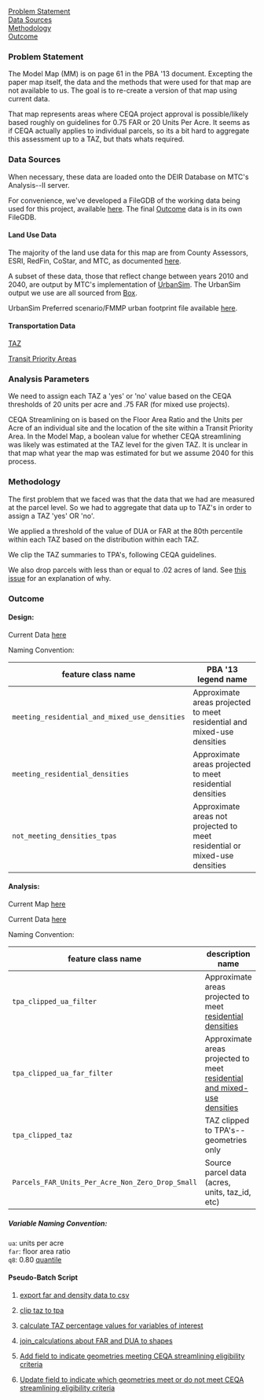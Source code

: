 [Problem Statement](#problem-statement)   
[Data Sources](#data-sources)   
[Methodology](#methodology)   
[Outcome](#outcome)   

### Problem Statement

The Model Map (MM) is on page 61 in the PBA '13 document. Excepting the paper map itself, the data and the methods that were used for that map are not available to us. The goal is to re-create a version of that map using current data.  

That map represents areas where CEQA project approval is possible/likely based roughly on guidelines for 0.75 FAR or 20 Units Per Acre. It seems as if CEQA actually applies to individual parcels, so its a bit hard to aggregate this assessment up to a TAZ, but thats whats required.  

### Data Sources  

When necessary, these data are loaded onto the DEIR Database on MTC's Analysis--II server.   

For convenience, we've developed a FileGDB of the working data being used for this project, available [here](https://mtcdrive.box.com/s/j9p7gzfoq7uj4qena9c8zn3t8o8rw76i). The final [Outcome](#outcome) data is in its own FileGDB.

#### Land Use Data   

The majority of the land use data for this map are from County Assessors, ESRI, RedFin, CoStar, and MTC, as documented [here](https://github.com/MetropolitanTransportationCommission/bayarea_urbansim/blob/e2705babbc29a24897fd8d22a83c1545fa5203b7/data_regeneration/metadata.csv).   

A subset of these data, those that reflect change between years 2010 and 2040, are output by MTC's implementation of [UrbanSim](https://github.com/MetropolitanTransportationCommission/bayarea_urbansim). The UrbanSim output we use are all sourced from [Box](https://mtcdrive.box.com/s/zk8xw9i531sa5czfrn2qpg6fes6agsa4). 

UrbanSim Preferred scenario/FMMP urban footprint file available [here](http://mtc.maps.arcgis.com/home/item.html?id=43cd558b015143089d62226396d1d11e&jobid=47cfc388-f7fb-41a1-ae34-1fb1029566b6).     

#### Transportation Data  

[TAZ](http://analytics.mtc.ca.gov/foswiki/Main/TazData)   

[Transit Priority Areas](http://mtc.maps.arcgis.com/home/item.html?id=58d037685b9342aca3158af62df79821)   

### Analysis Parameters  

We need to assign each TAZ a 'yes' or 'no' value based on the CEQA thresholds of 20 units per acre and .75 FAR (for mixed use projects).  

CEQA Streamlining on is based on the Floor Area Ratio and the Units per Acre of an individual site and the location of the site within a Transit Priority Area. In the Model Map, a boolean value for whether CEQA streamlining was likely was estimated at the TAZ level for the given TAZ. It is unclear in that map what year the map was estimated for but we assume 2040 for this process.   

### Methodology    

The first problem that we faced was that the data that we had are measured at the parcel level. So we had to aggregate that data up to TAZ's in order to assign a TAZ 'yes' OR 'no'. 

We applied a threshold of the value of DUA or FAR at the 80th percentile within each TAZ based on the distribution within each TAZ.       

We clip the TAZ summaries to TPA's, following CEQA guidelines.   

We also drop parcels with less than or equal to .02 acres of land. See [this issue](https://github.com/MetropolitanTransportationCommission/tpp_ceqa_map_for_pba_17/issues/15) for an explanation of why.   

### Outcome

#### Design:

Current Data [here](https://mtcdrive.box.com/s/hsgqp9z5gb8emxett9fulttrkse876pt)

Naming Convention:  

feature class name|PBA '13 legend name 
-----------------|--------------------
`meeting_residential_and_mixed_use_densities` | Approximate areas projected to meet residential and mixed-use densities
`meeting_residential_densities` | Approximate areas projected to meet residential densities
`not_meeting_densities_tpas` | Approximate areas not projected to meet residential or mixed-use densities

#### Analysis:

Current Map [here](http://arcg.is/XGm5v)   

Current Data [here](https://mtcdrive.box.com/s/p2cygzun71worxqslqlkukpdawju3orb)

Naming Convention:     

feature class name|description name
-----------------|--------------------
`tpa_clipped_ua_filter` | Approximate areas projected to meet [residential densities](https://github.com/MetropolitanTransportationCommission/tpp_ceqa_map_for_pba_17/blob/77f3301eaeb684b01efe6292ebfec4a91ad8f028/etl/filter_geometries_to_ceqa_threshold.bat#L14)   
`tpa_clipped_ua_far_filter` | Approximate areas projected to meet [residential and mixed-use densities](https://github.com/MetropolitanTransportationCommission/tpp_ceqa_map_for_pba_17/blob/77f3301eaeb684b01efe6292ebfec4a91ad8f028/etl/filter_geometries_to_ceqa_threshold.bat#L28)   
`tpa_clipped_taz` | TAZ clipped to TPA's--geometries only  
`Parcels_FAR_Units_Per_Acre_Non_Zero_Drop_Small` | Source parcel data (acres, units, taz_id, etc)    

##### Variable Naming Convention:

`ua`: units per acre  
`far`: floor area ratio  
`q8`: 0.80 [quantile](http://pandas.pydata.org/pandas-docs/stable/generated/pandas.DataFrame.quantile.html)  


#### Pseudo-Batch Script  

1. [export far and density data to csv](https://github.com/MetropolitanTransportationCommission/tpp_ceqa_map_for_pba_17/blob/0c108f09d85bc79d229f6a5ccb045ad77ea1761e/etl/export_far_and_density_data.bat)  

2. [clip taz to tpa](https://github.com/MetropolitanTransportationCommission/tpp_ceqa_map_for_pba_17/blob/9fa0c78d9606af31f8eb8fa00288482f780e681b/python/clip_taz_to_tpa.py)

3. [calculate TAZ percentage values for variables of interest](https://github.com/MetropolitanTransportationCommission/tpp_ceqa_map_for_pba_17/blob/8179835cf59b0e258ed510ac3f4990fe62394b6f/python/calculate_taz_percentile_values.py)   

4. [join_calculations about FAR and DUA to shapes](https://github.com/MetropolitanTransportationCommission/tpp_ceqa_map_for_pba_17/blob/master/sql/join_taz_calculations_to_geometry.sql#L11)   

5. [Add field to indicate geometries meeting CEQA streamlining eligibility criteria](https://github.com/MetropolitanTransportationCommission/tpp_ceqa_map_for_pba_17/blob/master/sql/join_taz_calculations_to_geometry.sql#L29)

6. [Update field to indicate which geometries meet  or do not meet CEQA streamlining eligibility criteria](https://github.com/MetropolitanTransportationCommission/tpp_ceqa_map_for_pba_17/blob/master/sql/join_taz_calculations_to_geometry.sql#L40)    
